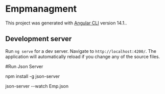 # Empmanagment

This project was generated with [Angular CLI](https://github.com/angular/angular-cli) version 14.1..

## Development server

Run `ng serve` for a dev server. Navigate to `http://localhost:4200/`. The application will automatically reload if you change any of the source files.

#Run Json Server

npm install -g json-server


json-server --watch Emp.json

